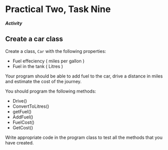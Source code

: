 # Practical Two, Task Nine

**_Activity_**

## Create a car class

Create a class, ```Car``` with the following properties:
+ Fuel effeciency ( miles per gallon )
+ Fuel in the tank ( Litres )

Your program should be able to add fuel to the car, drive a distance in miles and estimate the cost of the journey.

You should program the following methods:
+ Drive()
+ ConvertToLitres()
+ getFuel()
+ AddFuel()
+ FuelCost()
+ GetCost()

Write appropriate code in the program class to test all the methods that you have created.
